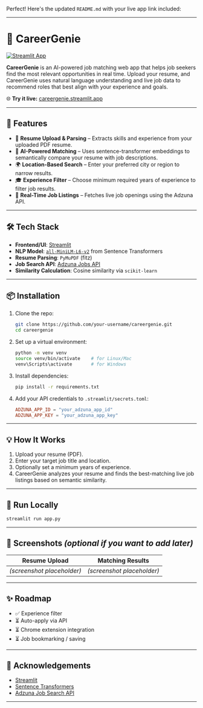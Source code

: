 Perfect! Here's the updated `README.md` with your live app link included:

---

# 🔮 CareerGenie

[![Streamlit App](https://img.shields.io/badge/Live%20App-CareerGenie-4b61d1?logo=streamlit&logoColor=white&labelColor=black&style=for-the-badge)](https://careergenie.streamlit.app/)

**CareerGenie** is an AI-powered job matching web app that helps job seekers find the most relevant opportunities in real time. Upload your resume, and CareerGenie uses natural language understanding and live job data to recommend roles that best align with your experience and goals.

🌐 **Try it live:** [careergenie.streamlit.app](https://careergenie.streamlit.app/)

---

## 🚀 Features

- 📄 **Resume Upload & Parsing** – Extracts skills and experience from your uploaded PDF resume.
- 🧠 **AI-Powered Matching** – Uses sentence-transformer embeddings to semantically compare your resume with job descriptions.
- 🌍 **Location-Based Search** – Enter your preferred city or region to narrow results.
- 🎓 **Experience Filter** – Choose minimum required years of experience to filter job results.
- 🔗 **Real-Time Job Listings** – Fetches live job openings using the Adzuna API.

---

## 🛠 Tech Stack

- **Frontend/UI**: [Streamlit](https://streamlit.io/)
- **NLP Model**: [`all-MiniLM-L6-v2`](https://huggingface.co/sentence-transformers/all-MiniLM-L6-v2) from Sentence Transformers
- **Resume Parsing**: `PyMuPDF` (fitz)
- **Job Search API**: [Adzuna Jobs API](https://developer.adzuna.com/)
- **Similarity Calculation**: Cosine similarity via `scikit-learn`

---

## 📦 Installation

1. Clone the repo:
   ```bash
   git clone https://github.com/your-username/careergenie.git
   cd careergenie
   ```

2. Set up a virtual environment:
   ```bash
   python -m venv venv
   source venv/bin/activate    # for Linux/Mac
   venv\Scripts\activate       # for Windows
   ```

3. Install dependencies:
   ```bash
   pip install -r requirements.txt
   ```

4. Add your API credentials to `.streamlit/secrets.toml`:
   ```toml
   ADZUNA_APP_ID = "your_adzuna_app_id"
   ADZUNA_APP_KEY = "your_adzuna_app_key"
   ```

---

## 💡 How It Works

1. Upload your resume (PDF).
2. Enter your target job title and location.
3. Optionally set a minimum years of experience.
4. CareerGenie analyzes your resume and finds the best-matching live job listings based on semantic similarity.

---

## 🧪 Run Locally

```bash
streamlit run app.py
```

---

## 📸 Screenshots *(optional if you want to add later)*

| Resume Upload | Matching Results |
| ------------- | ---------------- |
| *(screenshot placeholder)* | *(screenshot placeholder)* |

---

## ✨ Roadmap

- ✅ Experience filter
- ⏳ Auto-apply via API
- ⏳ Chrome extension integration
- ⏳ Job bookmarking / saving

---

## 🙌 Acknowledgements

- [Streamlit](https://streamlit.io/)
- [Sentence Transformers](https://www.sbert.net/)
- [Adzuna Job Search API](https://developer.adzuna.com/)

---
